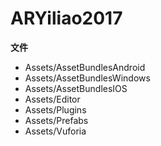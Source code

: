 # ARYiliao2017

**文件**
* Assets/AssetBundlesAndroid
* Assets/AssetBundlesWindows
* Assets/AssetBundlesIOS
* Assets/Editor
* Assets/Plugins
* Assets/Prefabs
* Assets/Vuforia
